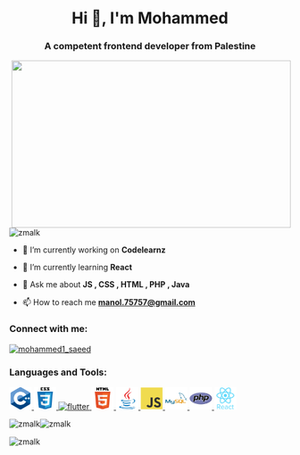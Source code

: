 
<h1 align="center">Hi 👋, I'm Mohammed</h1>
<h3 align="center">A competent frontend developer from Palestine</h3>

<img src="https://www.careerguide.com/career/wp-content/uploads/2020/03/full-stack-development.gif" align="right" width="500" height="300">

<p align="left"> <img src="https://komarev.com/ghpvc/?username=zmalk&label=Profile%20views&color=0e75b6&style=flat" alt="zmalk" /> </p>

- 🔭 I’m currently working on **Codelearnz**

- 🌱 I’m currently learning **React**

- 💬 Ask me about **JS , CSS , HTML , PHP , Java**

- 📫 How to reach me **manol.75757@gmail.com**

<h3 align="left">Connect with me:</h3>
<p align="left">
<a href="https://twitter.com/mohammed1_saeed" target="blank"><img align="center" src="https://raw.githubusercontent.com/rahuldkjain/github-profile-readme-generator/master/src/images/icons/Social/twitter.svg" alt="mohammed1_saeed" height="30" width="40" /></a>
</p>

<h3 align="left">Languages and Tools:</h3>
<p align="left"> <a href="https://www.w3schools.com/cpp/" target="_blank" rel="noreferrer"> <img src="https://raw.githubusercontent.com/devicons/devicon/master/icons/cplusplus/cplusplus-original.svg" alt="cplusplus" width="40" height="40"/> </a> <a href="https://www.w3schools.com/css/" target="_blank" rel="noreferrer"> <img src="https://raw.githubusercontent.com/devicons/devicon/master/icons/css3/css3-original-wordmark.svg" alt="css3" width="40" height="40"/> </a> <a href="https://flutter.dev" target="_blank" rel="noreferrer"> <img src="https://www.vectorlogo.zone/logos/flutterio/flutterio-icon.svg" alt="flutter" width="40" height="40"/> </a> <a href="https://www.w3.org/html/" target="_blank" rel="noreferrer"> <img src="https://raw.githubusercontent.com/devicons/devicon/master/icons/html5/html5-original-wordmark.svg" alt="html5" width="40" height="40"/> </a> <a href="https://www.java.com" target="_blank" rel="noreferrer"> <img src="https://raw.githubusercontent.com/devicons/devicon/master/icons/java/java-original.svg" alt="java" width="40" height="40"/> </a> <a href="https://developer.mozilla.org/en-US/docs/Web/JavaScript" target="_blank" rel="noreferrer"> <img src="https://raw.githubusercontent.com/devicons/devicon/master/icons/javascript/javascript-original.svg" alt="javascript" width="40" height="40"/> </a> <a href="https://www.mysql.com/" target="_blank" rel="noreferrer"> <img src="https://raw.githubusercontent.com/devicons/devicon/master/icons/mysql/mysql-original-wordmark.svg" alt="mysql" width="40" height="40"/> </a> <a href="https://www.php.net" target="_blank" rel="noreferrer"> <img src="https://raw.githubusercontent.com/devicons/devicon/master/icons/php/php-original.svg" alt="php" width="40" height="40"/> </a> <a href="https://reactjs.org/" target="_blank" rel="noreferrer"> <img src="https://raw.githubusercontent.com/devicons/devicon/master/icons/react/react-original-wordmark.svg" alt="react" width="40" height="40"/> </a> </p>

<p><img align="left" src="https://github-readme-stats.vercel.app/api/top-langs?username=zmalk&show_icons=true&locale=en&layout=compact" alt="zmalk" /></p>

<p>&nbsp;<img align="left" src="https://github-readme-stats.vercel.app/api?username=zmalk&show_icons=true&locale=en" alt="zmalk" /></p>

<p><img align="center" src="https://github-readme-streak-stats.herokuapp.com/?user=zmalk&" alt="zmalk" /></p>
